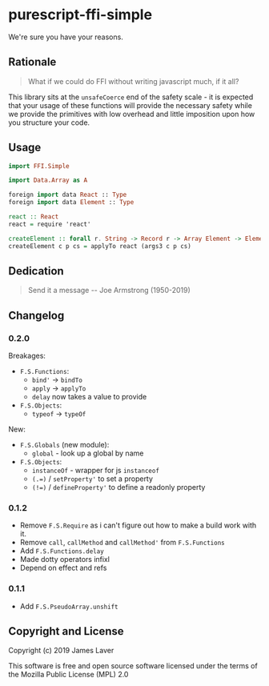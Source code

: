 # purescript-ffi-simple

We're sure you have your reasons.

## Rationale

> What if we could do FFI without writing javascript much, if it all?

This library sits at the `unsafeCoerce` end of the safety scale - it
is expected that your usage of these functions will provide the
necessary safety while we provide the primitives with low overhead and
little imposition upon how you structure your code.

## Usage

```purescript
import FFI.Simple

import Data.Array as A

foreign import data React :: Type
foreign import data Element :: Type

react :: React
react = require 'react'

createElement :: forall r. String -> Record r -> Array Element -> Element
createElement c p cs = applyTo react (args3 c p cs)
```
## Dedication

> Send it a message -- Joe Armstrong (1950-2019)

## Changelog

### 0.2.0

Breakages:

* `F.S.Functions`:
  * `bind'` -> `bindTo`
  * `apply` -> `applyTo`
  * `delay` now takes a value to provide
* `F.S.Objects`:
  * `typeof` -> `typeOf`

New:

* `F.S.Globals` (new module):
  * `global` - look up a global by name
* `F.S.Objects`:
  * `instanceOf` - wrapper for js `instanceof`
  * `(.=)` / `setProperty'` to set a property
  * `(!=)` / `defineProperty'` to define a readonly property

### 0.1.2

* Remove `F.S.Require` as i can't figure out how to make a build work with it.
* Remove `call`, `callMethod` and `callMethod'` from `F.S.Functions`
* Add `F.S.Functions.delay`
* Made dotty operators infixl
* Depend on effect and refs

### 0.1.1

* Add `F.S.PseudoArray.unshift`


## Copyright and License

Copyright (c) 2019 James Laver

This software is free and open source software licensed under the
terms of the Mozilla Public License (MPL) 2.0

